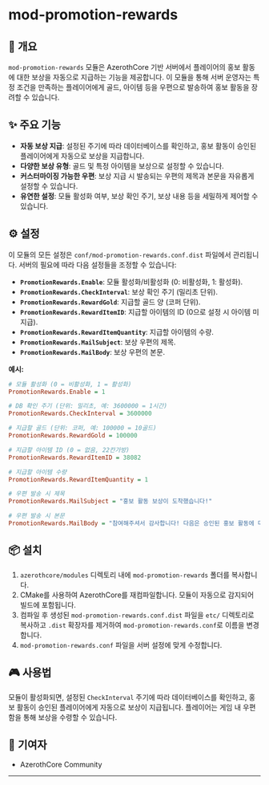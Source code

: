 # mod-promotion-rewards

## 🚀 개요

`mod-promotion-rewards` 모듈은 AzerothCore 기반 서버에서 플레이어의 홍보 활동에 대한 보상을 자동으로 지급하는 기능을 제공합니다. 이 모듈을 통해 서버 운영자는 특정 조건을 만족하는 플레이어에게 골드, 아이템 등을 우편으로 발송하여 홍보 활동을 장려할 수 있습니다.

## ✨ 주요 기능

-   **자동 보상 지급**: 설정된 주기에 따라 데이터베이스를 확인하고, 홍보 활동이 승인된 플레이어에게 자동으로 보상을 지급합니다.
-   **다양한 보상 유형**: 골드 및 특정 아이템을 보상으로 설정할 수 있습니다.
-   **커스터마이징 가능한 우편**: 보상 지급 시 발송되는 우편의 제목과 본문을 자유롭게 설정할 수 있습니다.
-   **유연한 설정**: 모듈 활성화 여부, 보상 확인 주기, 보상 내용 등을 세밀하게 제어할 수 있습니다.

## ⚙️ 설정

이 모듈의 모든 설정은 `conf/mod-promotion-rewards.conf.dist` 파일에서 관리됩니다. 서버의 필요에 따라 다음 설정들을 조정할 수 있습니다:

-   **`PromotionRewards.Enable`**: 모듈 활성화/비활성화 (0: 비활성화, 1: 활성화).
-   **`PromotionRewards.CheckInterval`**: 보상 확인 주기 (밀리초 단위).
-   **`PromotionRewards.RewardGold`**: 지급할 골드 양 (코퍼 단위).
-   **`PromotionRewards.RewardItemID`**: 지급할 아이템의 ID (0으로 설정 시 아이템 미지급).
-   **`PromotionRewards.RewardItemQuantity`**: 지급할 아이템의 수량.
-   **`PromotionRewards.MailSubject`**: 보상 우편의 제목.
-   **`PromotionRewards.MailBody`**: 보상 우편의 본문.

**예시:**
```ini
# 모듈 활성화 (0 = 비활성화, 1 = 활성화)
PromotionRewards.Enable = 1

# DB 확인 주기 (단위: 밀리초, 예: 3600000 = 1시간)
PromotionRewards.CheckInterval = 3600000

# 지급할 골드 (단위: 코퍼, 예: 100000 = 10골드)
PromotionRewards.RewardGold = 100000

# 지급할 아이템 ID (0 = 없음, 22칸가방)
PromotionRewards.RewardItemID = 38082

# 지급할 아이템 수량
PromotionRewards.RewardItemQuantity = 1

# 우편 발송 시 제목
PromotionRewards.MailSubject = "홍보 활동 보상이 도착했습니다!"

# 우편 발송 시 본문
PromotionRewards.MailBody = "참여해주셔서 감사합니다! 다음은 승인된 홍보 활동에 대한 보상입니다."
```

## 📦 설치

1.  `azerothcore/modules` 디렉토리 내에 `mod-promotion-rewards` 폴더를 복사합니다.
2.  CMake를 사용하여 AzerothCore를 재컴파일합니다. 모듈이 자동으로 감지되어 빌드에 포함됩니다.
3.  컴파일 후 생성된 `mod-promotion-rewards.conf.dist` 파일을 `etc/` 디렉토리로 복사하고 `.dist` 확장자를 제거하여 `mod-promotion-rewards.conf`로 이름을 변경합니다.
4.  `mod-promotion-rewards.conf` 파일을 서버 설정에 맞게 수정합니다.

## 🎮 사용법

모듈이 활성화되면, 설정된 `CheckInterval` 주기에 따라 데이터베이스를 확인하고, 홍보 활동이 승인된 플레이어에게 자동으로 보상이 지급됩니다. 플레이어는 게임 내 우편함을 통해 보상을 수령할 수 있습니다.

## 🤝 기여자

-   AzerothCore Community

---